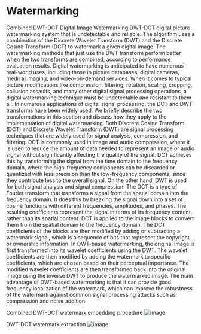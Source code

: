 # Watermarking
Combined DWT-DCT Digital Image Watermarking
DWT-DCT digital picture watermarking system that is undetectable and reliable. 
The algorithm uses a combination of the Discrete Wavelet Transform (DWT) and the Discrete Cosine Transform (DCT) to watermark a given digital image.
The watermarking methods that just use the DWT transform perform better when the two transforms are combined, according to performance evaluation results.
Digital watermarking is anticipated to have numerous real-world uses, including those in picture databases, digital cameras, medical imaging, and video-on-demand services. 
When it comes to typical picture modifications like compression, filtering, rotation, scaling, cropping, collusion assaults, and many other digital signal processing operations, a digital watermarking technique must be undetectable and resistant to them all. 
In numerous applications of digital signal processing, the DCT and DWT transforms have been widely used. 
We briefly describe the two transformations in this section and discuss how they apply to the implementation of digital watermarking. 
Both Discrete Cosine Transform (DCT) and Discrete Wavelet Transform (DWT) are signal processing techniques that are widely used for signal analysis, compression, and filtering. 
DCT is commonly used in image and audio compression, where it is used to reduce the amount of data needed to represent an image or audio signal without significantly affecting the quality of the signal.
DCT achieves this by transforming the signal from the time domain to the frequency domain, where the high-frequency components can be discarded or quantized with less precision than the low-frequency components, since they contribute less to the overall signal.
On the other hand, DWT is used for both signal analysis and signal compression. 
The DCT is a type of Fourier transform that transforms a signal from the spatial domain into the frequency domain.
It does this by breaking the signal down into a set of cosine functions with different frequencies, amplitudes, and phases. 
The resulting coefficients represent the signal in terms of its frequency content, rather than its spatial content.
 DCT is applied to the image blocks to convert them from the spatial domain to the frequency domain. 
 The DCT coefficients of the blocks are then modified by adding or subtracting a watermark signal, which is a sequence of bits that represent the copyright or ownership information.
In DWT-based watermarking, the original image is first transformed into its wavelet coefficients using the DWT.
The wavelet coefficients are then modified by adding the watermark to specific coefficients, which are chosen based on their perceptual importance. 
The modified wavelet coefficients are then transformed back into the original image using the inverse DWT to produce the watermarked image.
The main advantage of DWT-based watermarking is that it can provide good frequency localization of the watermark, which can improve the robustness of the watermark against common signal processing attacks such as compression and noise addition. 

Combined DWT-DCT watermark embedding procedure
![image](https://github.com/Gopikapothen/Watermarking/assets/83344741/9f928aca-a5e0-4647-8637-7c9a5bacc6a0)


DWT-DCT watermark extraction
![image](https://github.com/Gopikapothen/Watermarking/assets/83344741/8d806d64-254b-4ec0-8ec9-2c2f80dd4b78)


